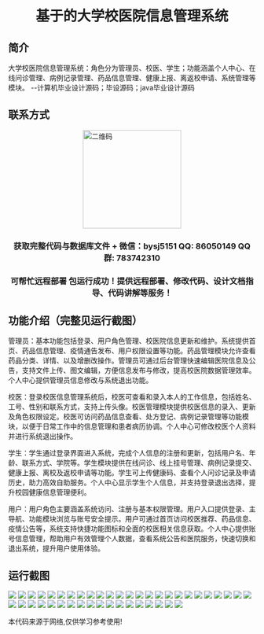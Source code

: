 <p><h1 align="center">基于的大学校医院信息管理系统</h1></p>

## 简介
大学校医院信息管理系统：角色分为管理员、校医、学生；功能涵盖个人中心、在线问诊管理、病例记录管理、药品信息管理、健康上报、离返校申请、系统管理等模块。    --计算机毕业设计源码；毕设源码；java毕业设计源码


## 联系方式
<img src="https://bs-1329754181.cos.ap-shanghai.myqcloud.com/wx.jpg" alt="二维码" style="display: block; margin: 0 auto;" width="200px">
<p><h3 align="center">获取完整代码与数据库文件 + 微信：bysj5151 QQ: 86050149 QQ群: 783742310</h3></p>
<p><h3 align="center">可帮忙远程部署 包运行成功！提供远程部署、修改代码、设计文档指导、代码讲解等服务！</h3></p>

## 功能介绍（完整见运行截图）
管理员：基本功能包括登录、用户角色管理、校医院信息更新和维护。系统提供首页、药品信息管理、疫情通告发布、用户权限设置等功能。药品管理模块允许查看药品分类、详情、以及增删改操作。管理员可通过后台管理快速编辑医院信息及公告，支持文件上传、图文编辑，方便信息发布与修改，提高校医院数据管理效率。个人中心提供管理员信息修改与系统退出功能。

校医：登录校医信息管理系统后，校医可查看和录入本人的工作信息，包括姓名、工号、性别和联系方式，支持上传头像。校医管理模块提供校医信息的录入、更新及角色权限设定。校医可访问药品信息查看、处方登记、病例记录管理等功能模块，以便于日常工作中的信息管理和患者病历协调。个人中心可修改校医个人资料并进行系统退出操作。

学生：学生通过登录界面进入系统，完成个人信息的注册和更新，包括用户名、年龄、联系方式、学院等。学生模块提供在线问诊、线上挂号管理、病例记录提交、健康上报、离校及返校申请等功能。学生可上传健康码、查看个人问诊记录及申请历史，助力高效自助服务。个人中心显示学生个人信息，并支持登录退出选择，提升校园健康信息管理便利。

用户：用户角色主要涵盖系统访问、注册与基本权限管理。用户入口提供登录、主导航、功能模块浏览与账号安全提示。用户可通过首页访问校医推荐、药品信息、疫情公告等，系统支持快捷功能图标和全面的校医相关信息获取。个人中心提供账号信息管理，帮助用户有效管理个人数据，查看系统公告和医院服务，快速切换和退出系统，提升用户使用体验。


## 运行截图
![](https://bs-1329754181.cos.ap-shanghai.myqcloud.com/ssm/UniversityHospitalInformationManagementSystem/img/001.jpg)
![](https://bs-1329754181.cos.ap-shanghai.myqcloud.com/ssm/UniversityHospitalInformationManagementSystem/img/002.jpg)
![](https://bs-1329754181.cos.ap-shanghai.myqcloud.com/ssm/UniversityHospitalInformationManagementSystem/img/003.jpg)
![](https://bs-1329754181.cos.ap-shanghai.myqcloud.com/ssm/UniversityHospitalInformationManagementSystem/img/004.jpg)
![](https://bs-1329754181.cos.ap-shanghai.myqcloud.com/ssm/UniversityHospitalInformationManagementSystem/img/005.jpg)
![](https://bs-1329754181.cos.ap-shanghai.myqcloud.com/ssm/UniversityHospitalInformationManagementSystem/img/006.jpg)
![](https://bs-1329754181.cos.ap-shanghai.myqcloud.com/ssm/UniversityHospitalInformationManagementSystem/img/007.jpg)
![](https://bs-1329754181.cos.ap-shanghai.myqcloud.com/ssm/UniversityHospitalInformationManagementSystem/img/008.jpg)
![](https://bs-1329754181.cos.ap-shanghai.myqcloud.com/ssm/UniversityHospitalInformationManagementSystem/img/009.jpg)
![](https://bs-1329754181.cos.ap-shanghai.myqcloud.com/ssm/UniversityHospitalInformationManagementSystem/img/010.jpg)
![](https://bs-1329754181.cos.ap-shanghai.myqcloud.com/ssm/UniversityHospitalInformationManagementSystem/img/011.jpg)
![](https://bs-1329754181.cos.ap-shanghai.myqcloud.com/ssm/UniversityHospitalInformationManagementSystem/img/012.jpg)
![](https://bs-1329754181.cos.ap-shanghai.myqcloud.com/ssm/UniversityHospitalInformationManagementSystem/img/013.jpg)
![](https://bs-1329754181.cos.ap-shanghai.myqcloud.com/ssm/UniversityHospitalInformationManagementSystem/img/014.jpg)
![](https://bs-1329754181.cos.ap-shanghai.myqcloud.com/ssm/UniversityHospitalInformationManagementSystem/img/015.jpg)
![](https://bs-1329754181.cos.ap-shanghai.myqcloud.com/ssm/UniversityHospitalInformationManagementSystem/img/016.jpg)
![](https://bs-1329754181.cos.ap-shanghai.myqcloud.com/ssm/UniversityHospitalInformationManagementSystem/img/017.jpg)
![](https://bs-1329754181.cos.ap-shanghai.myqcloud.com/ssm/UniversityHospitalInformationManagementSystem/img/018.jpg)
![](https://bs-1329754181.cos.ap-shanghai.myqcloud.com/ssm/UniversityHospitalInformationManagementSystem/img/019.jpg)
![](https://bs-1329754181.cos.ap-shanghai.myqcloud.com/ssm/UniversityHospitalInformationManagementSystem/img/020.jpg)
![](https://bs-1329754181.cos.ap-shanghai.myqcloud.com/ssm/UniversityHospitalInformationManagementSystem/img/021.jpg)
![](https://bs-1329754181.cos.ap-shanghai.myqcloud.com/ssm/UniversityHospitalInformationManagementSystem/img/022.jpg)
![](https://bs-1329754181.cos.ap-shanghai.myqcloud.com/ssm/UniversityHospitalInformationManagementSystem/img/023.jpg)
![](https://bs-1329754181.cos.ap-shanghai.myqcloud.com/ssm/UniversityHospitalInformationManagementSystem/img/024.jpg)
![](https://bs-1329754181.cos.ap-shanghai.myqcloud.com/ssm/UniversityHospitalInformationManagementSystem/img/025.jpg)
![](https://bs-1329754181.cos.ap-shanghai.myqcloud.com/ssm/UniversityHospitalInformationManagementSystem/img/026.jpg)
![](https://bs-1329754181.cos.ap-shanghai.myqcloud.com/ssm/UniversityHospitalInformationManagementSystem/img/027.jpg)
![](https://bs-1329754181.cos.ap-shanghai.myqcloud.com/ssm/UniversityHospitalInformationManagementSystem/img/028.jpg)
![](https://bs-1329754181.cos.ap-shanghai.myqcloud.com/ssm/UniversityHospitalInformationManagementSystem/img/029.jpg)
![](https://bs-1329754181.cos.ap-shanghai.myqcloud.com/ssm/UniversityHospitalInformationManagementSystem/img/030.jpg)
![](https://bs-1329754181.cos.ap-shanghai.myqcloud.com/ssm/UniversityHospitalInformationManagementSystem/img/031.jpg)
![](https://bs-1329754181.cos.ap-shanghai.myqcloud.com/ssm/UniversityHospitalInformationManagementSystem/img/032.jpg)
![](https://bs-1329754181.cos.ap-shanghai.myqcloud.com/ssm/UniversityHospitalInformationManagementSystem/img/033.jpg)
![](https://bs-1329754181.cos.ap-shanghai.myqcloud.com/ssm/UniversityHospitalInformationManagementSystem/img/034.jpg)
![](https://bs-1329754181.cos.ap-shanghai.myqcloud.com/ssm/UniversityHospitalInformationManagementSystem/img/035.jpg)
![](https://bs-1329754181.cos.ap-shanghai.myqcloud.com/ssm/UniversityHospitalInformationManagementSystem/img/036.jpg)
![](https://bs-1329754181.cos.ap-shanghai.myqcloud.com/ssm/UniversityHospitalInformationManagementSystem/img/037.jpg)
![](https://bs-1329754181.cos.ap-shanghai.myqcloud.com/ssm/UniversityHospitalInformationManagementSystem/img/038.jpg)
![](https://bs-1329754181.cos.ap-shanghai.myqcloud.com/ssm/UniversityHospitalInformationManagementSystem/img/039.jpg)
![](https://bs-1329754181.cos.ap-shanghai.myqcloud.com/ssm/UniversityHospitalInformationManagementSystem/img/040.jpg)
![](https://bs-1329754181.cos.ap-shanghai.myqcloud.com/ssm/UniversityHospitalInformationManagementSystem/img/041.jpg)
![](https://bs-1329754181.cos.ap-shanghai.myqcloud.com/ssm/UniversityHospitalInformationManagementSystem/img/042.jpg)
![](https://bs-1329754181.cos.ap-shanghai.myqcloud.com/ssm/UniversityHospitalInformationManagementSystem/img/043.jpg)

<p>本代码来源于网络,仅供学习参考使用!</p>
